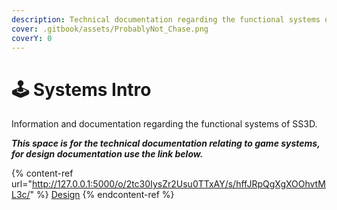 ```yaml
---
description: Technical documentation regarding the functional systems of Space Station 3D!
cover: .gitbook/assets/ProbablyNot_Chase.png
coverY: 0
---
```


# 🕹 Systems Intro

Information and documentation regarding the functional systems of SS3D.

_**This space is for the technical documentation relating to game systems, for design documentation use the link below.**_

{% content-ref url="http://127.0.0.1:5000/o/2tc30IysZr2Usu0TTxAY/s/hffJRpQgXgXOOhvtML3c/" %}
[Design](http://127.0.0.1:5000/o/2tc30IysZr2Usu0TTxAY/s/hffJRpQgXgXOOhvtML3c/)
{% endcontent-ref %}
